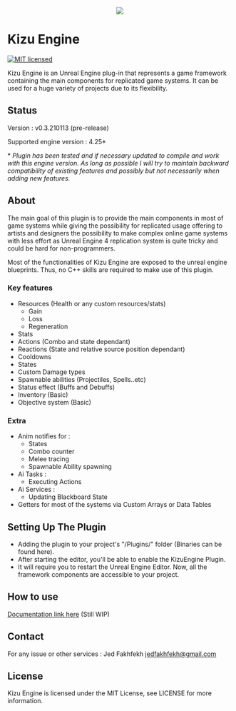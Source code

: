 <p align="center">
  <img src="https://hiro-ke.github.io/UE4-KizuEngine/wiki/images/Icon128.png">
</p>

Kizu Engine
============

[![MIT licensed](https://img.shields.io/badge/license-MIT-blue.svg)](LICENSE)

Kizu Engine is an Unreal Engine plug-in that represents a game framework containing the main components for replicated game systems.
It can be used for a huge variety of projects due to its flexibility.

Status
------

Version : v0.3.210113 (pre-release)

Supported engine version : 4.25*

\* *Plugin has been tested and if necessary updated to compile and work with this engine version. As long as possible I will try to maintain backward compatibility of existing features and possibly but not necessarily when adding new features.*

About
-----

The main goal of this plugin is to provide the main components in most of game systems while giving the possibility for replicated usage offering to artists and designers the possibility to make complex online game systems with less effort as Unreal Engine 4 replication system is quite tricky and could be hard for non-programmers.

Most of the functionalities of Kizu Engine are exposed to the unreal engine blueprints. Thus, no C++ skills are required to make use of this plugin.



### Key features
- Resources (Health or any custom resources/stats)
  - Gain
  - Loss
  - Regeneration
- Stats
- Actions (Combo and state dependant)
- Reactions (State and relative source position dependant)
- Cooldowns
- States
- Custom Damage types
- Spawnable abilities (Projectiles, Spells..etc)
- Status effect (Buffs and Debuffs)
- Inventory (Basic)
- Objective system (Basic)

### Extra
- Anim notifies for :
  - States
  - Combo counter
  - Melee tracing
  - Spawnable Ability spawning
- Ai Tasks :
  - Executing Actions
- Ai Services :
  - Updating Blackboard State
- Getters for most of the systems via Custom Arrays or Data Tables

Setting Up The Plugin
-----
- Adding the plugin to your project's "/Plugins/" folder (Binaries can be found here).
- After starting the editor, you'll be able to enable the KizuEngine Plugin.
- It will require you to restart the Unreal Engine Editor. Now, all the framework components are accessible to your project.

How to use
-----
[Documentation link here](https://hiro-ke.github.io/UE4-KizuEngine/) (Still WIP)

Contact
--------
For any issue or other services :
  Jed Fakhfekh
  jedfakhfekh@gmail.com

License
-------
Kizu Engine is licensed under the MIT License, see LICENSE for more information.
